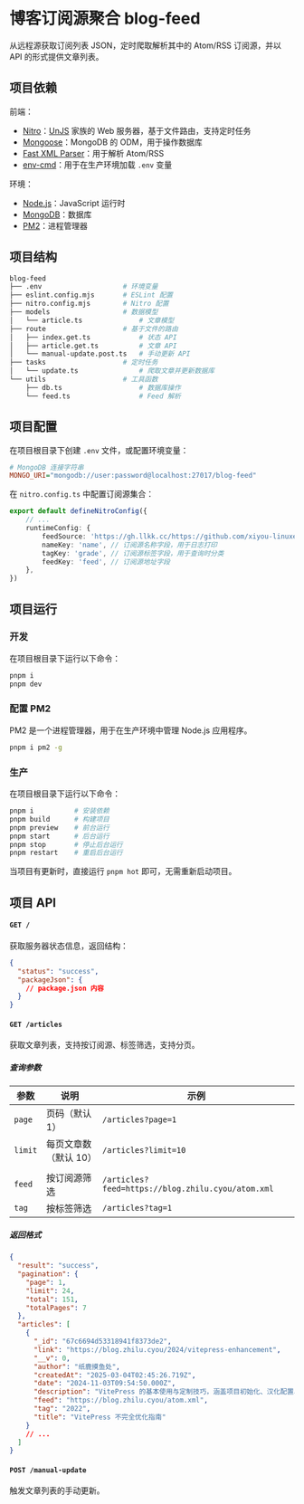 # 博客订阅源聚合 blog-feed

从远程源获取订阅列表 JSON，定时爬取解析其中的 Atom/RSS 订阅源，并以 API 的形式提供文章列表。

## 项目依赖

前端：

- [Nitro](https://nitro.build/)：[UnJS](https://unjs.io/) 家族的 Web 服务器，基于文件路由，支持定时任务
- [Mongoose](https://mongoosejs.com/)：MongoDB 的 ODM，用于操作数据库
- [Fast XML Parser](https://naturalintelligence.github.io/fast-xml-parser/#readme)：用于解析 Atom/RSS
- [env-cmd](https://github.com/toddbluhm/env-cmd#readme)：用于在生产环境加载 `.env` 变量

环境：

- [Node.js](https://nodejs.org/)：JavaScript 运行时
- [MongoDB](https://www.mongodb.com/)：数据库
- [PM2](https://pm2.keymetrics.io/)：进程管理器

## 项目结构

```sh
blog-feed
├── .env                    # 环境变量
├── eslint.config.mjs       # ESLint 配置
├── nitro.config.mjs        # Nitro 配置
├── models                  # 数据模型
│   └── article.ts              # 文章模型
├── route                   # 基于文件的路由
│   ├── index.get.ts            # 状态 API
│   ├── article.get.ts          # 文章 API
│   └── manual-update.post.ts   # 手动更新 API
├── tasks                   # 定时任务
│   └── update.ts               # 爬取文章并更新数据库
└── utils                   # 工具函数
    ├── db.ts                   # 数据库操作
    └── feed.ts                 # Feed 解析
```

## 项目配置

在项目根目录下创建 `.env` 文件，或配置环境变量：

```ini
# MongoDB 连接字符串
MONGO_URI="mongodb://user:password@localhost:27017/blog-feed"
```

在 `nitro.config.ts` 中配置订阅源集合：

```ts
export default defineNitroConfig({
    // ...
    runtimeConfig: {
        feedSource: 'https://gh.llkk.cc/https://github.com/xiyou-linuxer/website-2024/blob/main/docs/.vitepress/data/members.json', // 订阅源集合
        nameKey: 'name', // 订阅源名称字段，用于日志打印
        tagKey: 'grade', // 订阅源标签字段，用于查询时分类
        feedKey: 'feed', // 订阅源地址字段
    },
})
```

## 项目运行

### 开发

在项目根目录下运行以下命令：

```sh
pnpm i
pnpm dev
```

### 配置 PM2

PM2 是一个进程管理器，用于在生产环境中管理 Node.js 应用程序。

```bash
pnpm i pm2 -g
```

### 生产

在项目根目录下运行以下命令：

```sh
pnpm i          # 安装依赖
pnpm build      # 构建项目
pnpm preview    # 前台运行
pnpm start      # 后台运行
pnpm stop       # 停止后台运行
pnpm restart    # 重启后台运行
```

当项目有更新时，直接运行 `pnpm hot` 即可，无需重新启动项目。

## 项目 API

#### `GET /`

获取服务器状态信息，返回结构：

```json
{
  "status": "success",
  "packageJson": {
    // package.json 内容
  }
}
```

#### `GET /articles`

获取文章列表，支持按订阅源、标签筛选，支持分页。

##### 查询参数

| 参数    | 说明                  | 示例                                              |
| ------- | --------------------- | ------------------------------------------------- |
| `page`  | 页码（默认 1）        | `/articles?page=1`                                |
| `limit` | 每页文章数（默认 10） | `/articles?limit=10`                              |
|         |                       |                                                   |
| `feed`  | 按订阅源筛选          | `/articles?feed=https://blog.zhilu.cyou/atom.xml` |
| `tag`   | 按标签筛选            | `/articles?tag=1`                                 |

##### 返回格式

```json
{
  "result": "success",
  "pagination": {
    "page": 1,
    "limit": 24,
    "total": 151,
    "totalPages": 7
  },
  "articles": [
    {
      "_id": "67c6694d53318941f8373de2",
      "link": "https://blog.zhilu.cyou/2024/vitepress-enhancement",
      "__v": 0,
      "author": "纸鹿摸鱼处",
      "createdAt": "2025-03-04T02:45:26.719Z",
      "date": "2024-11-03T09:54:50.000Z",
      "description": "VitePress 的基本使用与定制技巧，涵盖项目初始化、汉化配置、图标引入、自定义主题等内容，旨在利用 VitePress 构建美观、高效的静态站点。",
      "feed": "https://blog.zhilu.cyou/atom.xml",
      "tag": "2022",
      "title": "VitePress 不完全优化指南"
    }
    // ...
  ]
}
```

#### `POST /manual-update`

触发文章列表的手动更新。
